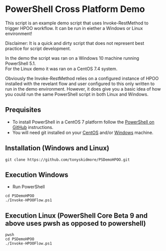 # PowerShell Cross Platform Demo

This script is an example demo script that uses Invoke-RestMethod to trigger HPOO workflow.  It can be run in eiether a Windows or Linux environment!  

Disclaimer: It is a quick and dirty script that does not represent best practice for script development.

In the demo the script was ran on a Windows 10 machine running PowerShell 5.1.  
For the Linux demo it was ran on a CentOS 7.4 system.

Obviously the Invoke-RestMethod relies on a configured instance of HPOO installed with the revelant flow and user configured to this only written to run in the demo environment.  However, it does give you a basic idea of how you could run the same PowerShell script in both Linux and Windows.

## Prequisites

- To install PowerShell in a CentOS 7 platform follow the [PowerShell on GitHub](https://github.com/PowerShell/PowerShell/blob/master/docs/installation/linux.md#centos-7) instructions.
- You will need git installed on your [CentOS](https://www.digitalocean.com/community/tutorials/how-to-install-git-on-centos-7) and/or [Windows](https://git-scm.com/book/en/v2/Getting-Started-Installing-Git) machine.



## Installation (Windows and Linux)

```
git clone https://github.com/tonyskidmore/PSDemoHPOO.git
```
## Execution Windows

- Run PowerShell
```
cd PSDemoHPOO
./Invoke-HPOOFlow.ps1
```

## Execution Linux (PowerShell Core Beta 9 and above uses pwsh as opposed to powershell)
```
pwsh
cd PSDemoHPOO
./Invoke-HPOOFlow.ps1
```
